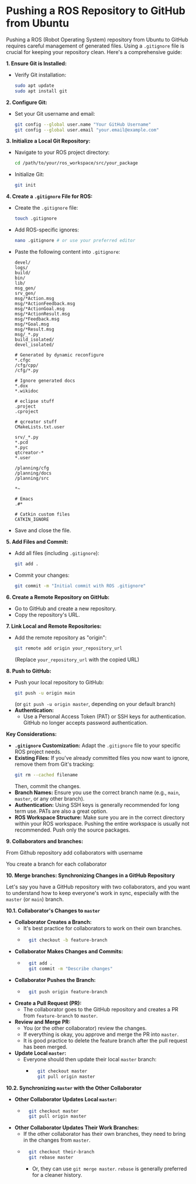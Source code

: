# Pushing a ROS Repository to GitHub from Ubuntu 

Pushing a ROS (Robot Operating System) repository from Ubuntu to GitHub requires careful management of generated files. Using a `.gitignore` file is crucial for keeping your repository clean. Here's a comprehensive guide:

**1. Ensure Git is Installed:**

* Verify Git installation:
    ```bash
    sudo apt update
    sudo apt install git
    ```

**2. Configure Git:**

* Set your Git username and email:
    ```bash
    git config --global user.name "Your GitHub Username"
    git config --global user.email "your.email@example.com"
    ```

**3. Initialize a Local Git Repository:**

* Navigate to your ROS project directory:
    ```bash
    cd /path/to/your/ros_workspace/src/your_package
    ```
* Initialize Git:
    ```bash
    git init
    ```

**4. Create a `.gitignore` File for ROS:**

* Create the `.gitignore` file:
    ```bash
    touch .gitignore
    ```
* Add ROS-specific ignores:
    ```bash
    nano .gitignore # or use your preferred editor
    ```
* Paste the following content into `.gitignore`:
    ```gitignore
    devel/
    logs/
    build/
    bin/
    lib/
    msg_gen/
    srv_gen/
    msg/*Action.msg
    msg/*ActionFeedback.msg
    msg/*ActionGoal.msg
    msg/*ActionResult.msg
    msg/*Feedback.msg
    msg/*Goal.msg
    msg/*Result.msg
    msg/_*.py
    build_isolated/
    devel_isolated/

    # Generated by dynamic reconfigure
    *.cfgc
    /cfg/cpp/
    /cfg/*.py

    # Ignore generated docs
    *.dox
    *.wikidoc

    # eclipse stuff
    .project
    .cproject

    # qcreator stuff
    CMakeLists.txt.user

    srv/_*.py
    *.pcd
    *.pyc
    qtcreator-*
    *.user

    /planning/cfg
    /planning/docs
    /planning/src

    *~

    # Emacs
    .#*

    # Catkin custom files
    CATKIN_IGNORE
    ```
* Save and close the file.

**5. Add Files and Commit:**

* Add all files (including `.gitignore`):
    ```bash
    git add .
    ```
* Commit your changes:
    ```bash
    git commit -m "Initial commit with ROS .gitignore"
    ```

**6. Create a Remote Repository on GitHub:**

* Go to GitHub and create a new repository.
* Copy the repository's URL.

**7. Link Local and Remote Repositories:**

* Add the remote repository as "origin":
    ```bash
    git remote add origin your_repository_url
    ```
    (Replace `your_repository_url` with the copied URL)

**8. Push to GitHub:**

* Push your local repository to GitHub:
    ```bash
    git push -u origin main
    ```
    (or `git push -u origin master`, depending on your default branch)
* **Authentication:**
    * Use a Personal Access Token (PAT) or SSH keys for authentication. GitHub no longer accepts password authentication.

**Key Considerations:**

* **`.gitignore` Customization:** Adapt the `.gitignore` file to your specific ROS project needs.
* **Existing Files:** If you've already committed files you now want to ignore, remove them from Git's tracking:
    ```bash
    git rm --cached filename
    ```
    Then, commit the changes.
* **Branch Names:** Ensure you use the correct branch name (e.g., `main`, `master`, or any other branch).
* **Authentication:** Using SSH keys is generally recommended for long term use. PATs are also a great option.
* **ROS Workspace Structure:** Make sure you are in the correct directory within your ROS workspace. Pushing the entire workspace is usually not recommended. Push only the source packages.

**9. Collaborators and branches:**

From Github repository add collaborators with username

You create a branch for each collaborator

**10. Merge branches: Synchronizing Changes in a GitHub Repository**

Let's say you have a GitHub repository with two collaborators, and you want to understand how to keep everyone's work in sync, especially with the `master` (or `main`) branch.

**10.1. Collaborator's Changes to `master`**

* **Collaborator Creates a Branch:**
    * It's best practice for collaborators to work on their own branches.
    * ```bash
        git checkout -b feature-branch
        ```
* **Collaborator Makes Changes and Commits:**
    * ```bash
        git add .
        git commit -m "Describe changes"
        ```
* **Collaborator Pushes the Branch:**
    * ```bash
        git push origin feature-branch
        ```
* **Create a Pull Request (PR):**
    * The collaborator goes to the GitHub repository and creates a PR from `feature-branch` to `master`.
* **Review and Merge PR:**
    * You (or the other collaborator) review the changes.
    * If everything is okay, you approve and merge the PR into `master`.
    * It is good practice to delete the feature branch after the pull request has been merged.
* **Update Local `master`:**
    * Everyone should then update their local `master` branch:
        * ```bash
            git checkout master
            git pull origin master
            ```

**10.2. Synchronizing `master` with the Other Collaborator**

* **Other Collaborator Updates Local `master`:**
    * ```bash
        git checkout master
        git pull origin master
        ```
* **Other Collaborator Updates Their Work Branches:**
    * If the other collaborator has their own branches, they need to bring in the changes from `master`.
    * ```bash
        git checkout their-branch
        git rebase master
        ```
        * Or, they can use `git merge master`. `rebase` is generally preferred for a cleaner history.
